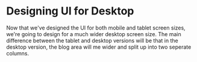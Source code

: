 # Designing UI for Desktop

Now that we've designed the UI for both mobile and tablet screen sizes, we're going to design for a much wider desktop screen size. The main difference between the tablet and desktop versions will be that in the desktop version, the blog area will me wider and split up into two seperate columns.
